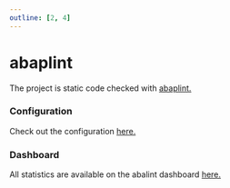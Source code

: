 ```yaml
---
outline: [2, 4]
---
```

# abaplint

The project is static code checked with [abaplint.](https://abaplint.app/) 

### Configuration
Check out the configuration [here.](https://github.com/abap2UI5/abap2UI5/blob/main/ci/abaplint/abaplint.jsonc)

### Dashboard
All statistics are available on the abalint dashboard [here.](https://github.com/abap2UI5/abap2UI5/blob/main/ci/abaplint/abaplint.jsonc)

